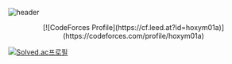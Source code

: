 ![header](https://capsule-render.vercel.app/api?type=transparent&color=auto&height=300&section=header&text=hello,%20world&fontSize=90)

<div align=center> 
[![CodeForces Profile](https://cf.leed.at?id=hoxym01a)](https://codeforces.com/profile/hoxym01a)
  </div>
  
[![Solved.ac프로필](http://mazassumnida.wtf/api/v2/generate_badge?boj=hoxymola)](https://solved.ac/hoxymola)

